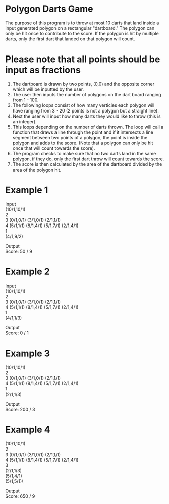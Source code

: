 # Polygon Darts Game
The purpose of this program is to throw at most 10 darts that land inside a input generated polygon on a rectangular "dartboard." 
The polygon can only be hit once to contribute to the score. If the polygon is hit by multiple darts, only the first dart that landed on that polygon will count.

# Please note that all points should be input as fractions
1. The dartboard is drawn by two points, (0,0) and the opposite corner which will be inputted by the user. 
2. The user then inputs the number of polygons on the dart board ranging from 1 - 100.
3. The following loops consist of how many verticies each polygon will have ranging from 3 - 20 (2 points is not a polygon but a straight line).
4. Next the user will input how many darts they would like to throw (this is an integer).
5. This loops depending on the number of darts thrown. The loop will call a function that draws a line through the point and if it intersects a line segment between two points of a polygon, the point is inside the polygon and adds to the score. (Note that a polygon can only be hit once that will count towards the score).
6. The program checks to make sure that no two darts land in the same polygon, if they do, only the first dart throw will count towards the score.
7. The score is then calculated by the area of the dartboard divided by the area of the polygon hit.

# Example 1
Input\
(10/1,10/1)\
2\
3 (0/1,0/1) (3/1,0/1) (2/1,1/1)\
4 (5/1,1/1) (8/1,4/1) (5/1,7/1) (2/1,4/1)\
1\
(4/1,9/2)

Output\
Score: 50 / 9

# Example 2
Input\
(10/1,10/1)\
2\
3 (0/1,0/1) (3/1,0/1) (2/1,1/1)\
4 (5/1,1/1) (8/1,4/1) (5/1,7/1) (2/1,4/1)\
1\
(4/1,1/3)

Output\
Score: 0 / 1

# Example 3
(10/1,10/1)\
2\
3 (0/1,0/1) (3/1,0/1) (2/1,1/1)\
4 (5/1,1/1) (8/1,4/1) (5/1,7/1) (2/1,4/1)\
1\
(2/1,1/3)

Output\
Score: 200 / 3

# Example 4
(10/1,10/1)\
2\
3 (0/1,0/1) (3/1,0/1) (2/1,1/1)\
4 (5/1,1/1) (8/1,4/1) (5/1,7/1) (2/1,4/1)\
3\
(2/1,1/3)\
(5/1,4/1)\
(5/1,5/1)\

Output\
Score: 650 / 9

[^1]: Note here that all three dart hit a polygon but dart (2/1,1/3) and (5/1,4/1) hit the same polygon therefore only dart (2/1,1/3) contributes to the score.

